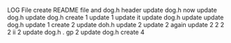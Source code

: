 LOG File
create README file and dog.h header
update dog.h
now
update dog.h
update dog.h
create 1
update 1
update it
update dog.h
update
update dog.h
update 1
create 2
update doh.h
update 2
update 2 again
update 2
2
2
2
ii
2
update dog.h
. gp 2
update dog.h
create 4

